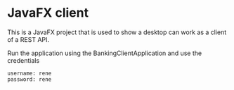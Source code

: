 # JavaFX client

This is a JavaFX project that is used to show a desktop can work as a client of a REST API.

Run the application using the BankingClientApplication and use the credentials

```
username: rene
password: rene
``` 